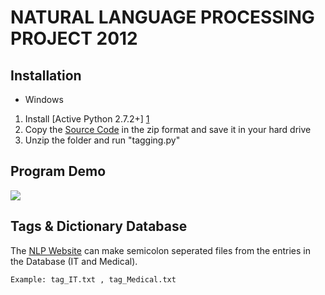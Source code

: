 NATURAL LANGUAGE PROCESSING PROJECT 2012
========================================

Installation
------------

* Windows 

1. Install [Active Python 2.7.2+] [1]
2. Copy the [Source Code][2] in the zip format and save it in your hard drive 
3. Unzip the folder and run "tagging.py"
	

Program Demo
------------

<img src="https://raw.github.com/nlp-hda/nlp2012/master/pictures/Initial_Program.png" />



Tags & Dictionary Database
--------------------------

The [NLP Website][3] can make semicolon seperated files from the entries in the Database (IT and Medical).

`Example: tag_IT.txt , tag_Medical.txt`

[1]: http://www.activestate.com/activepython/downloads
[2]: https://github.com/nlp-hda/nlp2012/archive/master.zip
[3]: http://www.nlp.ah-labs.com